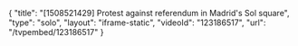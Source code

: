 {
    "title": "[1508521429] Protest against referendum in Madrid's Sol square",
    "type": "solo",
    "layout": "iframe-static",
    "videoId": "123186517",
    "url": "\/tvpembed\/123186517"
}